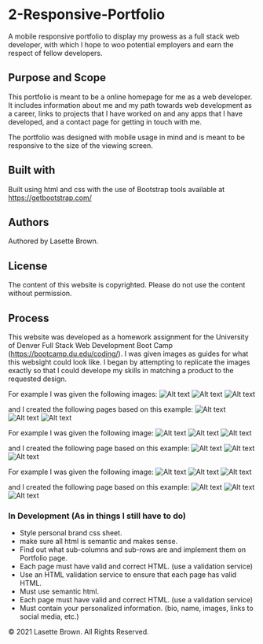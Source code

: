 # 2-Responsive-Portfolio

A mobile responsive portfolio to display my prowess as a full stack web developer, with which I hope to woo potential employers and earn the respect of fellow developers.

## Purpose and Scope

This portfolio is meant to be a online homepage for me as a web developer. It includes information about me and my path towards web development as a career, links to projects that I have worked on and any apps that I have developed, and a contact page for getting in touch with me.

The portfolio was designed with mobile usage in mind and is meant to be responsive to the size of the viewing screen.

## Built with

Built using html and css with the use of Bootstrap tools available at https://getbootstrap.com/

## Authors

Authored by Lasette Brown. 

## License

The content of this website is copyrighted. Please do not use the content without permission. 

## Process

This website was developed as a homework assignment for the University of Denver Full Stack Web Development Boot Camp (https://bootcamp.du.edu/coding/). I was given images as guides for what this websight could look like. I began by attempting to replicate the images exactly so that I could develope my skills in matching a product to the requested design. 

For example I was given the following images:
![Alt text](/assets/images/992-index.png "example of homepage on large screen")
![Alt text](/assets/images/768-index.png "example of homepage on medium screen")
![Alt text](/assets/images/400-index.png "example of homepage on small screen")

and I created the following pages based on this example:
![Alt text](/assets/images/992-index-actual.png "my homepage on large screen")
![Alt text](/assets/images/768-index-actual.png "my homepage on medium screen")
![Alt text](/assets/images/400-index-actual.png "my homepage on small screen")

For example I was given the following image:
![Alt text](/assets/images/992-portfolio.png "example of portfolio page on large screen")
![Alt text](/assets/images/768-portfolio.png "example of portfolio page on medium screen")
![Alt text](/assets/images/400-portfolio.png "example of portfolio page on small screen")

and I created the following page based on this example:
![Alt text](/assets/images/992-portfolio-actual.png "my portfolio page on large screen")
![Alt text](/assets/images/768-portfolio-actual.png "my portfolio page on medium screen")
![Alt text](/assets/images/400-portfolio-actual.png "my portfolio page on small screen")

For example I was given the following image:
![Alt text](/assets/images/992-contact.png "example of contact page on large screen")
![Alt text](/assets/images/768-contact.png "example of contact page on medium screen")
![Alt text](/assets/images/400-contact.png "example of contact page on small screen")

and I created the following page based on this example:
![Alt text](/assets/images/992-contact-actual.png "my contact page on large screen")
![Alt text](/assets/images/768-contact-actual.png "my contact page on medium screen")
![Alt text](/assets/images/400-contact-actual.png "my contact page on small screen")



### In Development (As in things I still have to do)

* Style personal brand css sheet.
* make sure all html is semantic and makes sense.
* Find out what sub-columns and sub-rows are and implement them on Portfolio page.
* Each page must have valid and correct HTML. (use a validation service)
* Use an HTML validation service to ensure that each page has valid HTML.
* Must use semantic html.
* Each page must have valid and correct HTML. (use a validation service)
* Must contain your personalized information. (bio, name, images, links to social media, etc.)


© 2021 Lasette Brown. All Rights Reserved.
